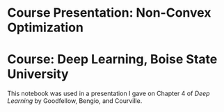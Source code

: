 # Course Presentation: Non-Convex Optimization

# Course: Deep Learning, Boise State University

This notebook was used in a presentation I gave on Chapter 4 of *Deep Learning* by Goodfellow, Bengio, and Courville.
